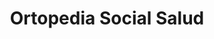 ---
title: "Ortopedia Social Salud"
url: /jose-leon-suarez/ortopedia-social-salud/
shop: Sanitätshaus
---